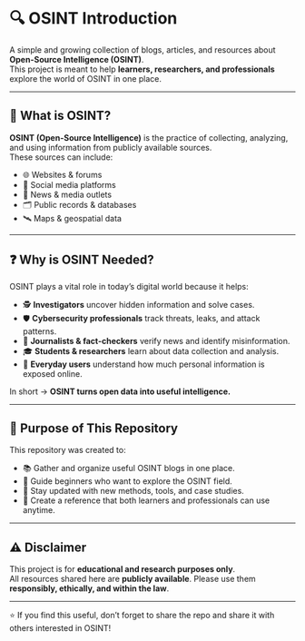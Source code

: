 # 🔍 OSINT Introduction

A simple and growing collection of blogs, articles, and resources about **Open-Source Intelligence (OSINT)**.  
This project is meant to help **learners, researchers, and professionals** explore the world of OSINT in one place.

---

## 📖 What is OSINT?
**OSINT (Open-Source Intelligence)** is the practice of collecting, analyzing, and using information from publicly available sources.  
These sources can include:
- 🌐 Websites & forums  
- 📱 Social media platforms  
- 📰 News & media outlets  
- 🗂️ Public records & databases  
- 🛰️ Maps & geospatial data  

---

## ❓ Why is OSINT Needed?
OSINT plays a vital role in today’s digital world because it helps:  
- 🕵️ **Investigators** uncover hidden information and solve cases.  
- 🛡️ **Cybersecurity professionals** track threats, leaks, and attack patterns.  
- 📰 **Journalists & fact-checkers** verify news and identify misinformation.  
- 🎓 **Students & researchers** learn about data collection and analysis.  
- 👥 **Everyday users** understand how much personal information is exposed online.  

In short → **OSINT turns open data into useful intelligence.**

---

## 🎯 Purpose of This Repository
This repository was created to:  
- 📚 Gather and organize useful OSINT blogs in one place.  
- 🧭 Guide beginners who want to explore the OSINT field.  
- 🔄 Stay updated with new methods, tools, and case studies.  
- 🤝 Create a reference that both learners and professionals can use anytime.  

---

## ⚠️ Disclaimer
This project is for **educational and research purposes only**.  
All resources shared here are **publicly available**. Please use them **responsibly, ethically, and within the law**.  

---

⭐ If you find this useful, don’t forget to share the repo and share it with others interested in OSINT!  

